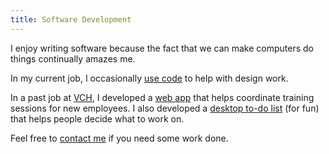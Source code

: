 ```yaml
---
title: Software Development
---
```


I enjoy writing software because the fact that we can make computers do things continually amazes me.

In my current job, I occasionally [use code](https://jsfiddle.net/user/macguirerintoul/fiddles/) to help with design work.

In a past job at [VCH](https://vch.ca), I developed a [web app](/work/roar) that helps coordinate training sessions for new employees. I also developed a [desktop to-do list](/work/forecast) (for fun) that helps people decide what to work on.

Feel free to [contact me](/contact) if you need some work done.